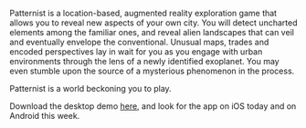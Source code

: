 Patternist is a location-based, augmented reality exploration game that allows you to reveal new aspects of your own city. You will detect uncharted elements among the familiar ones, and reveal alien landscapes that can veil and eventually envelope the conventional. Unusual maps, trades and encoded perspectives lay in wait for you as you engage with urban environments through the lens of a newly identified exoplanet. You may even stumble upon the source of a mysterious phenomenon in the process.  

Patternist is a world beckoning you to play.

Download the desktop demo [here](http://patternist.itch.io/game), and look for the app on iOS today and on Android this week.



